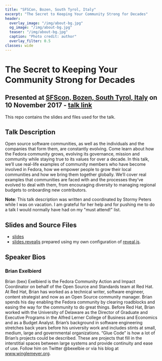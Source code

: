 ```yaml
---
title: "SFSCon, Bozen, South Tyrol, Italy"
excerpt: "The Secret to Keeping Your Community Strong for Decades"
header:
  overlay_image: "/img/about-bg.jpg"
  og_image: "/img/about-bg.jpg"
  teaser: "/img/about-bg.jpg"
  caption: "Photo credit: author"
  overlay_filter: 0.5
classes: wide
---
```


# The Secret to Keeping Your Community Strong for Decades

## Presented at [SFScon, Bozen, South Tyrol, Italy](https://www.sfscon.it/) on 10 November 2017 - [talk link](https://www.sfscon.it/talks/secret-keeping-community-strong-decades/)

This repo contains the slides and files used for the talk.

## Talk Description

Open source software communities, as well as the individuals and the companies that form them, are constantly evolving. Come learn about how the Fedora community grows, evolving its governance, mission and community while staying true to its values for over a decade. In this talk, we’ll use real-life examples of community members who have become involved in Fedora, how we empower people to grow their local communities and how we bring them together globally. We’ll cover real examples that communities are faced with and the processes they’ve evolved to deal with them, from encouraging diversity to managing regional budgets to onboarding new contributors.

**Note**: This talk description was written and coordinated by Stormy Peters while I was on vacation.  I am grateful for her help and for pushing me to do a talk I would normally have had on my "must attend!" list.

## Slides and Source Files

* [slides](slides.html)
* [slides.revealjs](slides.revealjs.txt) prepared using my own configuration of [reveal.js](../tools/README.md).

## Speaker Bios

### Brian Exelbierd

Brian (bex) Exelbierd is the Fedora Community Action and Impact Coordinator on behalf of the Open Source and Standards team at Red Hat. At Red Hat, Brian has worked as a technical writer, software engineer, content strategist and now as an Open Source community manager. Brian spends his day enabling the Fedora community by clearing roadblocks and easing the way for the community to do great things. Before Red Hat, Brian worked with the University of Delaware as the Director of Graduate and Executive Programs in the Alfred Lerner College of Business and Economics and as a Budget Analyst. Brian’s background in software engineering stretches back years before his university work and includes stints at small, medium, large and governmental organizations. “Glue Code” is how a lot of Brian’s projects could be described. These are projects that fill in the interstitial spaces between large systems and provide continuity and ease of use. Follow him on Twitter @bexelbie or via his blog at www.winglemeyer.org.
